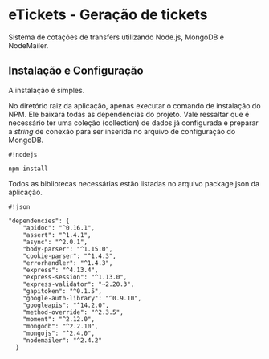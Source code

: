 # eTickets - Geração de tickets

Sistema de cotações de transfers utilizando Node.js, MongoDB e NodeMailer.

## Instalação e Configuração

A instalação é simples.

No diretório raiz da aplicação, apenas executar o comando de instalação do NPM. Ele baixará todas as dependências do projeto. Vale ressaltar que é necessário ter uma coleção (collection) de dados já configurada e preparar a *string* de conexão para ser inserida no arquivo de configuração do MongoDB.


```
#!nodejs

npm install
```

Todos as bibliotecas necessárias estão listadas no arquivo package.json da aplicação.


```
#!json

"dependencies": {
    "apidoc": "^0.16.1",
    "assert": "^1.4.1",
    "async": "^2.0.1",
    "body-parser": "^1.15.0",
    "cookie-parser": "^1.4.3",
    "errorhandler": "^1.4.3",
    "express": "^4.13.4",
    "express-session": "^1.13.0",
    "express-validator": "~2.20.3",
    "gapitoken": "^0.1.5",
    "google-auth-library": "^0.9.10",
    "googleapis": "^14.2.0",
    "method-override": "^2.3.5",
    "moment": "^2.12.0",
    "mongodb": "^2.2.10",
    "mongojs": "^2.4.0",
    "nodemailer": "^2.4.2"
  }
```